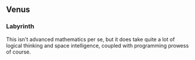 ## Venus
### Labyrinth
This isn't advanced mathematics per se, but it does take quite a lot of logical thinking and space intelligence, coupled with programming prowess of course.

